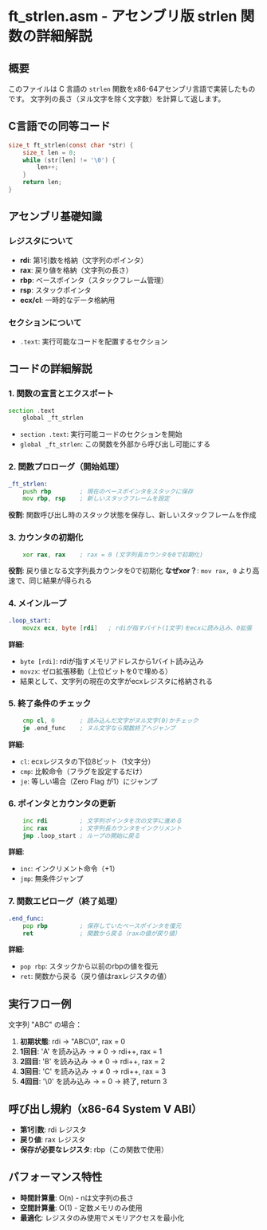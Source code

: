 # ft_strlen.asm - アセンブリ版 strlen 関数の詳細解説

## 概要
このファイルは C 言語の `strlen` 関数をx86-64アセンブリ言語で実装したものです。
文字列の長さ（ヌル文字を除く文字数）を計算して返します。

## C言語での同等コード
```c
size_t ft_strlen(const char *str) {
    size_t len = 0;
    while (str[len] != '\0') {
        len++;
    }
    return len;
}
```

## アセンブリ基礎知識

### レジスタについて
- **rdi**: 第1引数を格納（文字列のポインタ）
- **rax**: 戻り値を格納（文字列の長さ）
- **rbp**: ベースポインタ（スタックフレーム管理）
- **rsp**: スタックポインタ
- **ecx/cl**: 一時的なデータ格納用

### セクションについて
- `.text`: 実行可能なコードを配置するセクション

## コードの詳細解説

### 1. 関数の宣言とエクスポート
```asm
section .text
    global _ft_strlen
```
- `section .text`: 実行可能コードのセクションを開始
- `global _ft_strlen`: この関数を外部から呼び出し可能にする

### 2. 関数プロローグ（開始処理）
```asm
_ft_strlen:
    push rbp        ; 現在のベースポインタをスタックに保存
    mov rbp, rsp    ; 新しいスタックフレームを設定
```
**役割**: 関数呼び出し時のスタック状態を保存し、新しいスタックフレームを作成

### 3. カウンタの初期化
```asm
    xor rax, rax    ; rax = 0 (文字列長カウンタを0で初期化)
```
**役割**: 戻り値となる文字列長カウンタを0で初期化
**なぜxor？**: `mov rax, 0` より高速で、同じ結果が得られる

### 4. メインループ
```asm
.loop_start:
    movzx ecx, byte [rdi]   ; rdiが指すバイト(1文字)をecxに読み込み、0拡張
```
**詳細**: 
- `byte [rdi]`: rdiが指すメモリアドレスから1バイト読み込み
- `movzx`: ゼロ拡張移動（上位ビットを0で埋める）
- 結果として、文字列の現在の文字がecxレジスタに格納される

### 5. 終了条件のチェック
```asm
    cmp cl, 0       ; 読み込んだ文字がヌル文字(0)かチェック
    je .end_func    ; ヌル文字なら関数終了へジャンプ
```
**詳細**:
- `cl`: ecxレジスタの下位8ビット（1文字分）
- `cmp`: 比較命令（フラグを設定するだけ）
- `je`: 等しい場合（Zero Flag が1）にジャンプ

### 6. ポインタとカウンタの更新
```asm
    inc rdi         ; 文字列ポインタを次の文字に進める
    inc rax         ; 文字列長カウンタをインクリメント
    jmp .loop_start ; ループの開始に戻る
```
**詳細**:
- `inc`: インクリメント命令（+1）
- `jmp`: 無条件ジャンプ

### 7. 関数エピローグ（終了処理）
```asm
.end_func:
    pop rbp         ; 保存していたベースポインタを復元
    ret             ; 関数から戻る（raxの値が戻り値）
```
**詳細**:
- `pop rbp`: スタックから以前のrbpの値を復元
- `ret`: 関数から戻る（戻り値はraxレジスタの値）

## 実行フロー例

文字列 "ABC" の場合：

1. **初期状態**: rdi → "ABC\0", rax = 0
2. **1回目**: 'A' を読み込み → ≠ 0 → rdi++, rax = 1
3. **2回目**: 'B' を読み込み → ≠ 0 → rdi++, rax = 2  
4. **3回目**: 'C' を読み込み → ≠ 0 → rdi++, rax = 3
5. **4回目**: '\0' を読み込み → = 0 → 終了, return 3

## 呼び出し規約（x86-64 System V ABI）
- **第1引数**: rdi レジスタ
- **戻り値**: rax レジスタ
- **保存が必要なレジスタ**: rbp（この関数で使用）

## パフォーマンス特性
- **時間計算量**: O(n) - nは文字列の長さ
- **空間計算量**: O(1) - 定数メモリのみ使用
- **最適化**: レジスタのみ使用でメモリアクセスを最小化 
